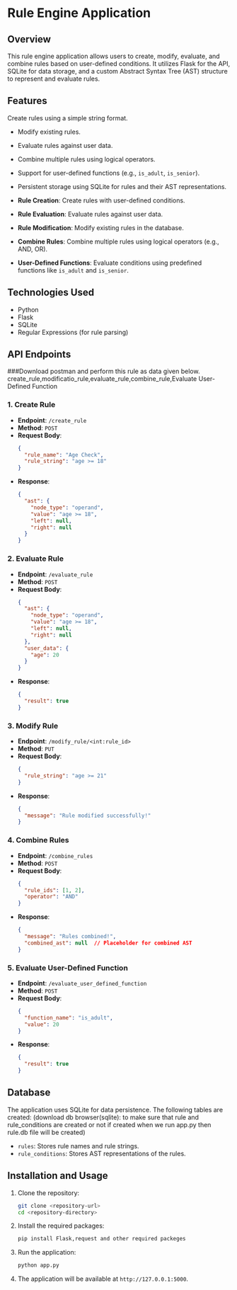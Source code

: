 # Rule Engine Application

## Overview
This rule engine application allows users to create, modify, evaluate, and combine rules based on user-defined conditions. It utilizes Flask for the API, SQLite for data storage, and a custom Abstract Syntax Tree (AST) structure to represent and evaluate rules.

## Features

 Create rules using a simple string format.
- Modify existing rules.
- Evaluate rules against user data.
- Combine multiple rules using logical operators.
- Support for user-defined functions (e.g., `is_adult`, `is_senior`).
- Persistent storage using SQLite for rules and their AST representations.

- **Rule Creation**: Create rules with user-defined conditions.
- **Rule Evaluation**: Evaluate rules against user data.
- **Rule Modification**: Modify existing rules in the database.
- **Combine Rules**: Combine multiple rules using logical operators (e.g., AND, OR).
- **User-Defined Functions**: Evaluate conditions using predefined functions like `is_adult` and `is_senior`.

## Technologies Used
- Python
- Flask
- SQLite
- Regular Expressions (for rule parsing)

## API Endpoints
###Download postman and perform this rule as data given below. create_rule,modificatio_rule,evaluate_rule,combine_rule,Evaluate User-Defined Function

### 1. Create Rule
- **Endpoint**: `/create_rule`
- **Method**: `POST`
- **Request Body**:
    ```json
    {
      "rule_name": "Age Check",
      "rule_string": "age >= 18"
    }
    ```
- **Response**:
    ```json
    {
      "ast": {
        "node_type": "operand",
        "value": "age >= 18",
        "left": null,
        "right": null
      }
    }
    ```

### 2. Evaluate Rule
- **Endpoint**: `/evaluate_rule`
- **Method**: `POST`
- **Request Body**:
    ```json
    {
      "ast": {
        "node_type": "operand",
        "value": "age >= 18",
        "left": null,
        "right": null
      },
      "user_data": {
        "age": 20
      }
    }
    ```
- **Response**:
    ```json
    {
      "result": true
    }
    ```

### 3. Modify Rule
- **Endpoint**: `/modify_rule/<int:rule_id>`
- **Method**: `PUT`
- **Request Body**:
    ```json
    {
      "rule_string": "age >= 21"
    }
    ```
- **Response**:
    ```json
    {
      "message": "Rule modified successfully!"
    }
    ```

### 4. Combine Rules
- **Endpoint**: `/combine_rules`
- **Method**: `POST`
- **Request Body**:
    ```json
    {
      "rule_ids": [1, 2],
      "operator": "AND"
    }
    ```
- **Response**:
    ```json
    {
      "message": "Rules combined!",
      "combined_ast": null  // Placeholder for combined AST
    }
    ```

### 5. Evaluate User-Defined Function
- **Endpoint**: `/evaluate_user_defined_function`
- **Method**: `POST`
- **Request Body**:
    ```json
    {
      "function_name": "is_adult",
      "value": 20
    }
    ```
- **Response**:
    ```json
    {
      "result": true
    }
    ```

## Database
The application uses SQLite for data persistence. The following tables are created:
(download db browser(sqlite): to make sure that rule and rule_conditions are created or not  if created when we run app.py then rule.db file will be created)
- `rules`: Stores rule names and rule strings.
- `rule_conditions`: Stores AST representations of the rules.

## Installation and Usage

1. Clone the repository:
    ```bash
    git clone <repository-url>
    cd <repository-directory>
    ```

2. Install the required packages:
    ```bash
    pip install Flask,request and other required packeges
    ```

3. Run the application:
    ```bash
    python app.py
    ```

4. The application will be available at `http://127.0.0.1:5000`.





